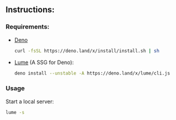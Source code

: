 ## Instructions:

### Requirements:

- [Deno](https://deno.land/#installation)
  ```bash
  curl -fsSL https://deno.land/x/install/install.sh | sh
  ```
- [Lume](https://lumeland.github.io/getting-started/installation/) (A SSG for
  Deno):
  ```bash
  deno install --unstable -A https://deno.land/x/lume/cli.js
  ```

### Usage

Start a local server:

```bash
lume -s
```
